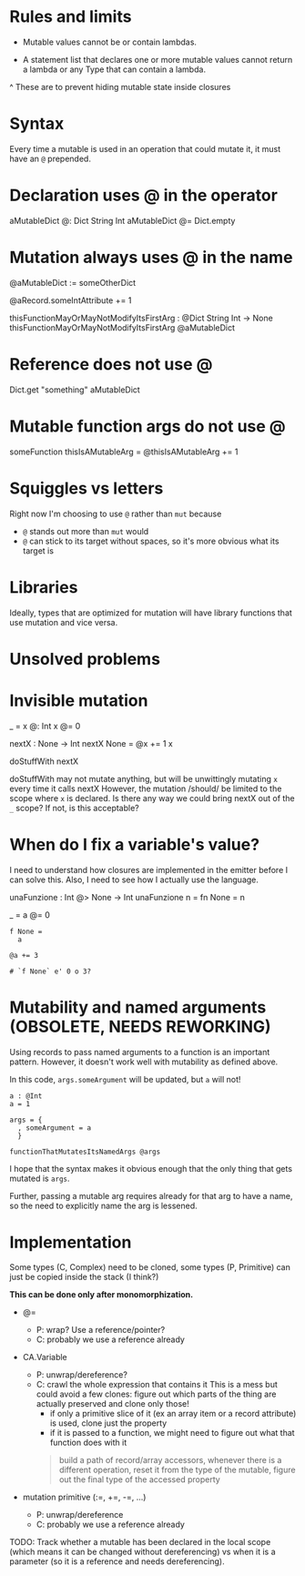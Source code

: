 Rules and limits
================

* Mutable values cannot be or contain lambdas.

* A statement list that declares one or more mutable values cannot
return a lambda or any Type that can contain a lambda.

^ These are to prevent hiding mutable state inside closures


Syntax
======

Every time a mutable is used in an operation that could mutate it, it must have an `@` prepended.


# Declaration uses @ in the operator
aMutableDict @: Dict String Int
aMutableDict @=
    Dict.empty


# Mutation always uses @ in the name
@aMutableDict := someOtherDict

@aRecord.someIntAttribute += 1

thisFunctionMayOrMayNotModifyItsFirstArg : @Dict String Int -> None
thisFunctionMayOrMayNotModifyItsFirstArg @aMutableDict


# Reference does not use @
Dict.get "something" aMutableDict


# Mutable function args do not use @
someFunction thisIsAMutableArg =
  @thisIsAMutableArg += 1


# Squiggles vs letters
Right now I'm choosing to use `@` rather than `mut` because
  * `@` stands out more than `mut` would
  * `@` can stick to its target without spaces, so it's more obvious what its target is


Libraries
=========

Ideally, types that are optimized for mutation will have library functions that use mutation and vice versa.



Unsolved problems
=================

# Invisible mutation

_ =
  x @: Int
  x @= 0

  nextX : None -> Int
  nextX None =
    @x += 1
    x

  doStuffWith nextX


doStuffWith may not mutate anything, but will be unwittingly mutating `x` every time it calls nextX
However, the mutation /should/ be limited to the scope where `x` is declared.
Is there any way we could bring nextX out of the `_` scope?
If not, is this acceptable?



# When do I fix a variable's value?

I need to understand how closures are implemented in the emitter before I can solve this.
Also, I need to see how I actually use the language.

unaFunzione : Int @> None -> Int
unaFunzione n =
  fn None = n


_ =
    a @= 0

    f None =
      a

    @a += 3

    # `f None` e' 0 o 3?




# Mutability and named arguments (OBSOLETE, NEEDS REWORKING)
Using records to pass named arguments to a function is an important pattern.
However, it doesn't work well with mutability as defined above.

In this code, `args.someArgument` will be updated, but `a` will not!
```
a : @Int
a = 1

args = {
  , someArgument = a
  }

functionThatMutatesItsNamedArgs @args
```

I hope that the syntax makes it obvious enough that the only thing that gets mutated is `args`.

Further, passing a mutable arg requires already for that arg to have a name, so the need to explicitly name the arg is lessened.


Implementation
==============

Some types (C, Complex) need to be cloned, some types (P, Primitive) can just be copied inside the stack (I think?)

**This can be done only after monomorphization.**

  * @=
      - P: wrap? Use a reference/pointer?
      - C: probably we use a reference already

  * CA.Variable
      - P: unwrap/dereference?
      - C: crawl the whole expression that contains it
          This is a mess but could avoid a few clones: figure out which parts of the thing are actually preserved
          and clone only those!
          * if only a primitive slice of it (ex an array item or a record attribute) is used, clone just the property
          * if it is passed to a function, we might need to figure out what that function does with it
          > build a path of record/array accessors, whenever there is a different operation, reset it
          > from the type of the mutable, figure out the final type of the accessed property


  * mutation primitive (:=, +=, -=, ...)
      - P: unwrap/dereference
      - C: probably we use a reference already


TODO: Track whether a mutable has been declared in the local scope (which means it can be changed without dereferencing)
vs when it is a parameter (so it is a reference and needs dereferencing).
